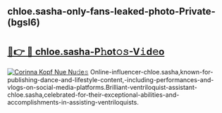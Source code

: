 ## chloe.sasha-only-fans​-leaked-photo​-Private-(bgsl6)


# <h2><a href="https://mediaupload.pro?title=chloe.sasha&ref=git">🔗👉 🔴 chloe.sasha-P𝚑ot𝚘𝚜-V𝚒d𝚎o</a></h2>

[![Corinna Kopf Nue Nu𝚍e𝚜](https://i.imgur.com/0qMVB7G.gif)](https://mediaupload.pro?title=chloe.sasha&ref=git)
Online-influencer-chloe.sasha,known-for-publishing-dance-and-lifestyle-content,-including-performances-and-vlogs-on-social-media-platforms.Brilliant-ventriloquist-assistant-chloe.sasha,celebrated-for-their-exceptional-abilities-and-accomplishments-in-assisting-ventriloquists.  